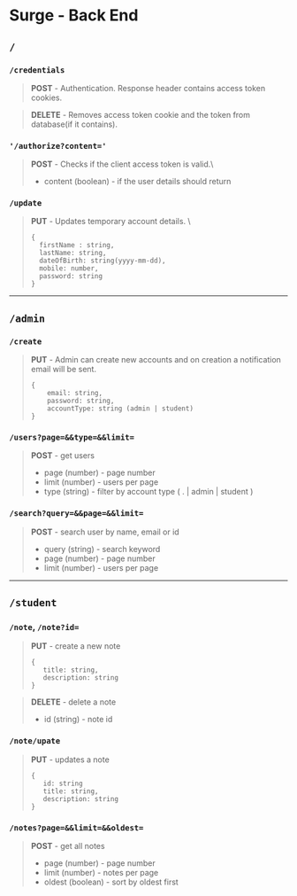 # Surge - Back End

## `/` 

### `/credentials`

> **POST** - Authentication. Response header contains access token cookies.

> **DELETE** - Removes access token cookie and the token from database(if it contains).

### `'/authorize?content='`

> **POST** - Checks if the client access token is valid.\
> - content (boolean) - if the user details should return

### `/update `

> **PUT** - Updates temporary account details. \
>```
>{
>   firstName : string, 
>   lastName: string,
>   dateOfBirth: string(yyyy-mm-dd),
>   mobile: number,
>   password: string
>}
>```

---

## `/admin`

### `/create`

> **PUT** - Admin can create new accounts and on creation a notification email will be sent.
> ```
> {
>     email: string,
>     password: string,
>     accountType: string (admin | student)
> }
> ```


### `/users?page=&&type=&&limit=`

> **POST** - get users
> - page (number) - page number
> - limit (number) - users per page
> - type (string) - filter by account type ( . | admin | student )

### `/search?query=&&page=&&limit=`

> **POST** - search user by name, email or id
> - query (string) - search keyword
> - page (number) - page number
> - limit (number) - users per page

---

## `/student`

### `/note`, `/note?id=`

> **PUT** - create a new note
> ```
> {
>    title: string,
>    description: string
> }
> ```
 
> **DELETE** - delete a note
> - id (string) - note id

### `/note/upate`

> **PUT** - updates a note
>```
> {
>    id: string
>    title: string,
>    description: string
> }
> ```

### `/notes?page=&&limit=&&oldest=`

> **POST** - get all notes
> - page (number) - page number
> - limit (number) - notes per page
> -  oldest (boolean) - sort by oldest first